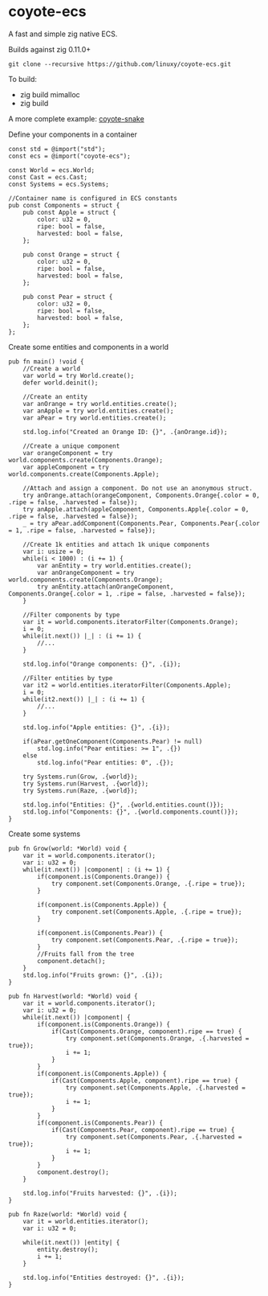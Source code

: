 # coyote-ecs
A fast and simple zig native ECS.

Builds against zig 0.11.0+

```git clone --recursive https://github.com/linuxy/coyote-ecs.git```

To build:
* zig build mimalloc
* zig build

A more complete example:
[coyote-snake](https://github.com/linuxy/coyote-snake)

Define your components in a container
```Zig
const std = @import("std");
const ecs = @import("coyote-ecs");

const World = ecs.World;
const Cast = ecs.Cast;
const Systems = ecs.Systems;

//Container name is configured in ECS constants
pub const Components = struct {
    pub const Apple = struct {
        color: u32 = 0,
        ripe: bool = false,
        harvested: bool = false,
    };

    pub const Orange = struct {
        color: u32 = 0,
        ripe: bool = false,
        harvested: bool = false,
    };

    pub const Pear = struct {
        color: u32 = 0,
        ripe: bool = false,
        harvested: bool = false,
    };
};
```

Create some entities and components in a world
```Zig
pub fn main() !void {
    //Create a world
    var world = try World.create();
    defer world.deinit();
    
    //Create an entity
    var anOrange = try world.entities.create();
    var anApple = try world.entities.create();
    var aPear = try world.entities.create();

    std.log.info("Created an Orange ID: {}", .{anOrange.id});

    //Create a unique component
    var orangeComponent = try world.components.create(Components.Orange);
    var appleComponent = try world.components.create(Components.Apple);

    //Attach and assign a component. Do not use an anonymous struct.
    try anOrange.attach(orangeComponent, Components.Orange{.color = 0, .ripe = false, .harvested = false});
    try anApple.attach(appleComponent, Components.Apple{.color = 0, .ripe = false, .harvested = false});
    _ = try aPear.addComponent(Components.Pear, Components.Pear{.color = 1, .ripe = false, .harvested = false});

    //Create 1k entities and attach 1k unique components
    var i: usize = 0;
    while(i < 1000) : (i += 1) {
        var anEntity = try world.entities.create();
        var anOrangeComponent = try world.components.create(Components.Orange);
        try anEntity.attach(anOrangeComponent, Components.Orange{.color = 1, .ripe = false, .harvested = false});
    }

    //Filter components by type
    var it = world.components.iteratorFilter(Components.Orange);
    i = 0;
    while(it.next()) |_| : (i += 1) {
        //...
    }

    std.log.info("Orange components: {}", .{i});

    //Filter entities by type
    var it2 = world.entities.iteratorFilter(Components.Apple);
    i = 0;
    while(it2.next()) |_| : (i += 1) {
        //...
    }

    std.log.info("Apple entities: {}", .{i});

    if(aPear.getOneComponent(Components.Pear) != null)
        std.log.info("Pear entities: >= 1", .{})
    else
        std.log.info("Pear entities: 0", .{});

    try Systems.run(Grow, .{world});
    try Systems.run(Harvest, .{world});
    try Systems.run(Raze, .{world});

    std.log.info("Entities: {}", .{world.entities.count()});
    std.log.info("Components: {}", .{world.components.count()});
}
```

Create some systems
```Zig
pub fn Grow(world: *World) void {
    var it = world.components.iterator();
    var i: u32 = 0;
    while(it.next()) |component| : (i += 1) {
        if(component.is(Components.Orange)) {
            try component.set(Components.Orange, .{.ripe = true});
        }

        if(component.is(Components.Apple)) {
            try component.set(Components.Apple, .{.ripe = true});
        }

        if(component.is(Components.Pear)) {
            try component.set(Components.Pear, .{.ripe = true});
        }
        //Fruits fall from the tree
        component.detach();
    }
    std.log.info("Fruits grown: {}", .{i});
}

pub fn Harvest(world: *World) void {
    var it = world.components.iterator();
    var i: u32 = 0;
    while(it.next()) |component| {
        if(component.is(Components.Orange)) {
            if(Cast(Components.Orange, component).ripe == true) {
                try component.set(Components.Orange, .{.harvested = true});
                i += 1;
            }
        }
        if(component.is(Components.Apple)) {
            if(Cast(Components.Apple, component).ripe == true) {
                try component.set(Components.Apple, .{.harvested = true});
                i += 1;
            }
        }
        if(component.is(Components.Pear)) {
            if(Cast(Components.Pear, component).ripe == true) {
                try component.set(Components.Pear, .{.harvested = true});
                i += 1;
            }
        }
        component.destroy();
    }
    
    std.log.info("Fruits harvested: {}", .{i});
}

pub fn Raze(world: *World) void {
    var it = world.entities.iterator();
    var i: u32 = 0;

    while(it.next()) |entity| {
        entity.destroy();
        i += 1;
    }

    std.log.info("Entities destroyed: {}", .{i});
}
```
